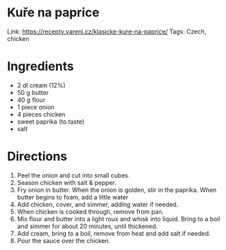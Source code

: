 # Kuře na paprice

Link: https://recepty.vareni.cz/klasicke-kure-na-paprice/
Tags: Czech, chicken

# Ingredients

- 2 dl cream (12%)
- 50 g butter
- 40 g flour
- 1 piece onion
- 4 pieces chicken
- sweet paprika (to taste)
- salt

# Directions

1. Peel the onion and cut into small cubes. 
2. Season chicken with salt & pepper. 
3. Fry onion in butter. When the onion is golden, stir in the paprika. When butter begins to foam, add a little water
4. Add chicken, cover, and simmer, adding water if needed.
5. When chicken is cooked through, remove from pan. 
6. Mix flour and butter into a light roux and whisk into liquid. Bring to a boil and simmer for about 20 minutes, until thickened. 
7. Add cream, bring to a boil, remove from heat and add salt if needed. 
8. Pour the sauce over the chicken.